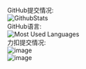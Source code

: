 

<!--
**luoye6/luoye6** is a ✨ _special_ ✨ repository because its `README.md` (this file) appears on your GitHub profile.

Here are some ideas to get you started:

- 🔭 I’m currently working on ...
- 🌱 I’m currently learning ...
- 👯 I’m looking to collaborate on ...
- 🤔 I’m looking for help with ...
- 💬 Ask me about ...
- 📫 How to reach me: ...
- 😄 Pronouns: ...
- ⚡ Fun fact: ...
-->
GitHub提交情况:<br/>
![GithubStats](https://github-readme-stats.vercel.app/api?username=luoye6&show_icons=true&theme=dark&count_private=true)<br/>
GitHub语言:<br/>
![Most Used Languages](https://github-readme-stats.vercel.app/api/top-langs/?username=luoye6&theme=dark&layout=compact)<br/>
力扣提交情况:<br/>
![image](https://xingqiu-tuchuang-1256524210.cos.ap-shanghai.myqcloud.com/5563/image-20230114192612762.png)<br/>
![image](https://xingqiu-tuchuang-1256524210.cos.ap-shanghai.myqcloud.com/5563/image-20230114192629378.png)<br/>
